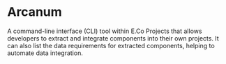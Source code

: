 # Arcanum
A command-line interface (CLI) tool within E.Co Projects that allows developers to extract and integrate components into their own projects. It can also list the data requirements for extracted components, helping to automate data integration.
